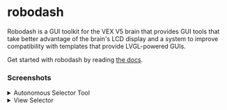 # robodash

Robodash is a GUI toolkit for the VEX V5 brain that provides GUI tools that
take better advantage of the brain's LCD display and a
system to improve compatibility with templates that provide LVGL-powered
GUIs.

Get started with robodash by reading
[the docs](https://unwieldycat.github.io/robodash/).

### Screenshots

<details>
<summary>Autonomous Selector Tool</summary>

![The robodash selector](./docs/assets/selector.png)

</details>

<details>
<summary>View Selector</summary>

![The robodash view switcher](./docs/assets/view_selector.png)

</details>
